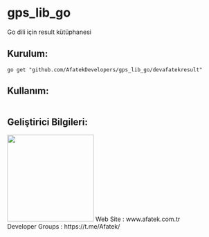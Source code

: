 # gps_lib_go

Go dili için result kütüphanesi

## Kurulum:

```shell
go get "github.com/AfatekDevelopers/gps_lib_go/devafatekresult"
```

## Kullanım:

```go

```

## Geliştirici Bilgileri:
<img src="https://github.com/AfatekDevelopers/companyfiles/blob/master/afatek-logo.png?raw=true" width="200"/>
Web Site        : www.afatek.com.tr <br />
Developer Groups : https://t.me/Afatek/ <br />
